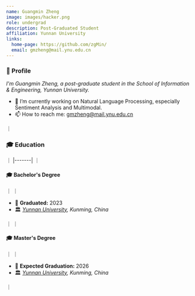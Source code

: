 ```yaml
---
name: Guangmin Zheng
image: images/hacker.png
role: undergrad
description: Post-Graduated Student
affiliation: Yunnan University
links:
  home-page: https://github.com/zgMin/
  email: gmzheng@mail.ynu.edu.cn
---
```

<div class="profile-container">
        <h3>👋 Profile</h3>
        <p><em>I'm Guangmin Zheng, a post-graduate student in the School of Information &amp; Engineering, Yunnan University.</em></p>
        <ul>
            <li>🔭 I’m currently working on Natural Language Processing, especially Sentiment Analysis and Multimodal.</li>
            <li>📫 How to reach me: <a href="mailto:gmzheng@mail.ynu.edu.cn">gmzheng@mail.ynu.edu.cn</a></li>
        </ul>
        ｜<h3>🎓 Education</h3>｜
        |-------|
        ｜<h4>🎓 Bachelor's Degree</h4>｜
        ｜<ul>
            <li>📅 <strong>Graduated:</strong> 2023</li>
            <li>🏛️ <em><a href="https://www.ynu.edu.cn/">Yunnan University</a>, Kunming, China</em></li>
        </ul>｜
        ｜<h4>🎓 Master's Degree</h4>｜
        ｜<ul>
            <li>📅 <strong>Expected Graduation:</strong> 2026</li>
            <li>🏛️ <em><a href="https://www.ynu.edu.cn/">Yunnan University</a>, Kunming, China</em></li>
        </ul>｜
</div>
